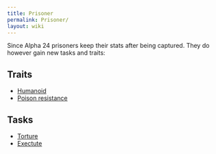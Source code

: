 ```yaml
---
title: Prisoner
permalink: Prisoner/
layout: wiki
---
```


Since Alpha 24 prisoners keep their stats after being captured. They do
however gain new tasks and traits:

Traits
------

-   [Humanoid](/keeperrl_wiki/Traits#Humanoid "wikilink")
-   [Poison resistance](/keeperrl_wiki/Traits#Poison_Resistance "wikilink")

Tasks
-----

-   [Torture](:Torture_Room "wikilink")
-   [Exectute](:Installations#Prisoner_Head "wikilink")

